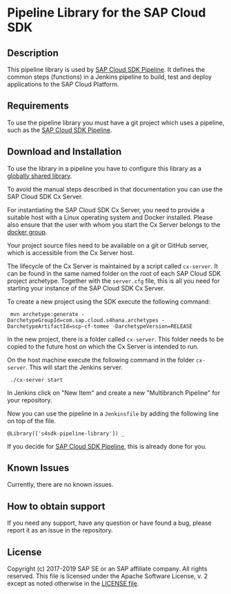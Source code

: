 # Pipeline Library for the SAP Cloud SDK
 
 
## Description

 This pipeline library is used by [SAP Cloud SDK Pipeline](https://github.com/SAP/cloud-s4-sdk-pipeline).
 It defines the common steps (functions) in a Jenkins pipeline to build, test and deploy applications to the SAP Cloud Platform.
  
 ## Requirements
 
 To use the pipeline library you must have a git project which uses a pipeline, such as the [SAP Cloud SDK Pipeline](https://github.com/SAP/cloud-s4-sdk-pipeline).
 
 ## Download and Installation
 
 To use the library in a pipeline you have to configure this library as a [globally shared library](https://jenkins.io/doc/book/pipeline/shared-libraries/).
 
 To avoid the manual steps described in that documentation you can use the SAP Cloud SDK Cx Server.
 
 For instantiating the SAP Cloud SDK Cx Server, you need to provide a suitable host with a Linux operating system and Docker installed. Please also ensure that the user with whom you start the Cx Server belongs to the [docker group](https://docs.docker.com/engine/installation/linux/linux-postinstall/).
 
 Your project source files need to be available on a git or GitHub server, which is accessible from the Cx Server host.
 
 The lifecycle of the Cx Server is maintained by a script called `cx-server`.
 It can be found in the same named folder on the root of each SAP Cloud SDK project archetype. Together with the `server.cfg` file, this is all you need for starting your instance of the SAP Cloud SDK Cx Server.
 
 To create a new project using the SDK execute the following command:
 
 ```shell
  mvn archetype:generate -DarchetypeGroupId=com.sap.cloud.s4hana.archetypes -DarchetypeArtifactId=scp-cf-tomee -DarchetypeVersion=RELEASE
 ```
 
 In the new project, there is a folder called `cx-server`.
 This folder needs to be copied to the future host on which the Cx Server is intended to run.
 
 On the host machine execute the following command in the folder `cx-server`.
 This will start the Jenkins server.
 ```shell
  ./cx-server start
 ```

 In Jenkins click on "New Item" and create a new "Multibranch Pipeline" for your repository.
 
 Now you can use the pipeline in a `Jenkinsfile` by adding the following line on top of the file. 
  ```shell
 @Library(['s4sdk-pipeline-library']) _
  ```
  
 If you decide for [SAP Cloud SDK Pipeline](https://github.com/SAP/cloud-s4-sdk-pipeline), this is already done for you. 
 
## Known Issues
Currently, there are no known issues.

## How to obtain support
If you need any support, have any question or have found a bug, please report it as an issue in the repository.

## License
Copyright (c) 2017-2019 SAP SE or an SAP affiliate company. All rights reserved.
This file is licensed under the Apache Software License, v. 2 except as noted otherwise in the [LICENSE file](LICENSE).
